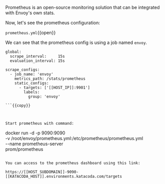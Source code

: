 Prometheus is an open-source monitoring solution that can be integrated with Envoy's own stats.

Now, let's see the prometheus configuration:

`prometheus.yml`{{open}}

We can see that the prometheus config is using a job named  `envoy`.

```
global:
  scrape_interval:     15s
  evaluation_interval: 15s

scrape_configs:
  - job_name: 'envoy'
    metrics_path: /stats/prometheus
    static_configs:
      - targets: ['[[HOST_IP]]:9901']
        labels:
          group: 'envoy'

```{{copy}}



Start prometheus with command:

```
docker run -d -p 9090:9090 \
    -v /root/envoy/prometheus.yml:/etc/prometheus/prometheus.yml \
    --name prometheus-server \
    prom/prometheus
```{{execute}}

You can access to the prometheus dashboard using this link:

https://[[HOST_SUBDOMAIN]]-9090-[[KATACODA_HOST]].environments.katacoda.com/targets
